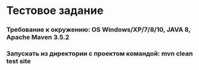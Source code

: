 ﻿# Тестовое задание

### Требование к окружению: OS Windows/XP/7/8/10, JAVA 8, Apache Maven 3.5.2
### Запускать из директории с проектом командой: mvn clean test site
